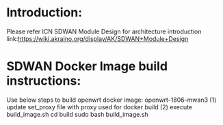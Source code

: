 # Introduction:
Please refer ICN SDWAN Module Design for architecture introduction
link:https://wiki.akraino.org/display/AK/SDWAN+Module+Design

# SDWAN Docker Image build instructions:
Use below steps to build openwrt docker image: openwrt-1806-mwan3
(1) update set_proxy file with proxy used for docker build
(2) execute build_image.sh
cd build
sudo bash build_image.sh
